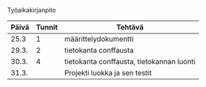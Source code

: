 Työaikakirjanpito


| Päivä    | Tunnit | Tehtävä              |
| -------- | ------ | -------------------- |
| 25.3     | 1      | määrittelydokumentti |
| 29.3.    | 2      | tietokanta conffausta|
| 30.3.    | 4      | tietokanta conffausta, tietokannan luonti|
| 31.3.    |        |Projekti luokka ja sen testit|
